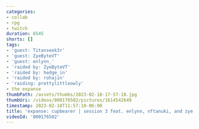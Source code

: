 ```yaml
---
categories:
- collab
- rpg
- twitch
duration: 6545
shorts: []
tags:
- 'guest: Titanseek3r'
- 'guest: ZyeByteVT'
- 'guest: enlynn_'
- 'raided by: ZyeByteVT'
- 'raided by: hedge_in'
- 'raided by: rohajin'
- 'raiding: prettylittleowly'
- the expanse
thumbPath: /assets/thumbs/2023-02-18-17-57-18.jpg
thumbUri: /videos/800176502/pictures/1614542649
timestamp: 2023-02-18T11:57:18-06:00
title: 'expanse: cupbearer | session 3 feat. enlynn, nftanuki, and zye!'
videoId: '800176502'
---
```


